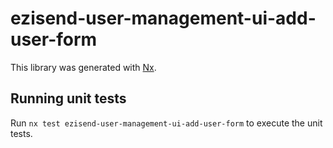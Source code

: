 # ezisend-user-management-ui-add-user-form

This library was generated with [Nx](https://nx.dev).

## Running unit tests

Run `nx test ezisend-user-management-ui-add-user-form` to execute the unit tests.
